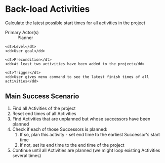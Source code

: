 # Back-load Activities #

Calculate the latest possible start times for all activities in the project

<dl class="use-case-properties">
	<dt>Primary Actor(s)</dt>
	<dd>Planner</dd>
	
	<dt>Level</dt>
	<dd>User goal</dd>
	
	<dt>Precondition</dt>
	<dd>At least two activities have been added to the project</dd>
	
	<dt>Trigger</dt>
	<dd>User gives menu command to see the latest finish times of all activities</dd>
</dl>

## Main Success Scenario ##

<ol class="scenario">
	<li>Find all Activities of the project
	<li>Reset end times of all Activities
	<li>Find Activities that are unplanned but whose successors have been planned
	<li>Check if each of those Successors is planned:
		<ol>
			<li>If so, plan this activity - set end time to the earliest Successor's start time
			<li>If not, set its end time to the end time of the project
		</ol>
	</li>
	<li>Continue until all Activities are planned (we might loop existing Activities several times)
</ol>